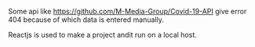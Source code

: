 
Some api like https://github.com/M-Media-Group/Covid-19-API give error 404 because of which data is entered manually. 

Reactjs is used to make a project andit run on a local host.
